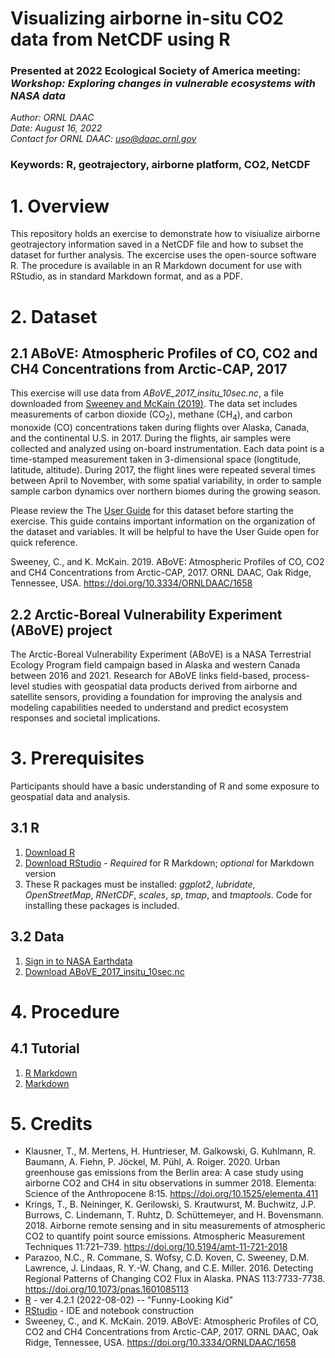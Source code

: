 # Visualizing airborne in-situ CO2 data from NetCDF using R

### Presented at 2022 Ecological Society of America meeting: *Workshop: Exploring changes in vulnerable ecosystems with NASA data*

*Author: ORNL DAAC*  
*Date: August 16, 2022*  
*Contact for ORNL DAAC: uso@daac.ornl.gov*  

### Keywords: R, geotrajectory, airborne platform, CO2, NetCDF


# 1. Overview

This repository holds an exercise to demonstrate how to visiualize airborne geotrajectory information saved in a NetCDF file and how to subset the dataset for further analysis.  The excercise uses the open-source software R.  The procedure is available in an R Markdown document for use with RStudio, as in standard Markdown format, and as a PDF.

# 2. Dataset

## 2.1 ABoVE: Atmospheric Profiles of CO, CO2 and CH4 Concentrations from Arctic-CAP, 2017

This exercise will use data from *ABoVE_2017_insitu_10sec.nc*, a file downloaded from [Sweeney and McKain (2019)](https://doi.org/10.3334/ORNLDAAC/1658). The data set includes measurements of carbon dioxide (CO<sub>2</sub>), methane (CH<sub>4</sub>), and carbon monoxide (CO) concentrations taken during flights over Alaska, Canada, and the continental U.S. in 2017. During the flights, air samples were collected and analyzed using on-board instrumentation. Each data point is a time-stamped measurement taken in 3-dimensional space (longtitude, latitude, altitude).  During 2017, the flight lines were repeated several times between April to November, with some spatial variability, in order to sample sample carbon dynamics over northern biomes during the growing season.

Please review the The [User Guide](https://daac.ornl.gov/ABOVE/guides/ABoVE_Arctic_CAP.html) for this dataset before starting the exercise.  This guide contains important information on the organization of the dataset and variables. It will be helpful to have the User Guide open for quick reference.

Sweeney, C., and K. McKain. 2019. ABoVE: Atmospheric Profiles of CO, CO2 and CH4 Concentrations from Arctic-CAP, 2017. ORNL DAAC, Oak Ridge, Tennessee, USA. <https://doi.org/10.3334/ORNLDAAC/1658>

## 2.2 Arctic-Boreal Vulnerability Experiment (ABoVE) project

The Arctic-Boreal Vulnerability Experiment (ABoVE) is a NASA Terrestrial Ecology Program field campaign based in Alaska and western Canada between 2016 and 2021. Research for ABoVE links field-based, process-level studies with geospatial data products derived from airborne and satellite sensors, providing a foundation for improving the analysis and modeling capabilities needed to understand and predict ecosystem responses and societal implications.

# 3. Prerequisites

Participants should have a basic understanding of R and some exposure to geospatial data and analysis.

## 3.1 R

1. [Download R](https://cran.r-project.org/)  
2. [Download RStudio](https://www.rstudio.com/products/rstudio/download/#download) - *Required* for R Markdown; *optional* for Markdown version 
3. These R packages must be installed: *ggplot2*, *lubridate*, *OpenStreetMap*, *RNetCDF*, *scales*, *sp*, *tmap*, and *tmaptools*. Code for installing these packages is included.   

## 3.2 Data

1. [Sign in to NASA Earthdata](https://urs.earthdata.nasa.gov/users/new)  
2. [Download ABoVE_2017_insitu_10sec.nc](https://daac.ornl.gov/daacdata/above/ABoVE_Arctic_CAP/data/ABoVE_2017_insitu_10sec.nc)  
  

# 4. Procedure

## 4.1 Tutorial  

1. [R Markdown](https://github.com/ornldaac/airborne_CO2/blob/main/ESA_CO2_demo.Rmd)
2. [Markdown](https://github.com/ornldaac/airborne_CO2/blob/main/ESA_CO2_demo.md)  

# 5. Credits  

* Klausner, T.,  M. Mertens, H. Huntrieser, M. Galkowski, G. Kuhlmann, R. Baumann, A. Fiehn, P. Jöckel, M. Pühl, A. Roiger. 2020. Urban greenhouse gas emissions from the Berlin area: A case study using airborne CO2 and CH4 in situ observations in summer 2018. Elementa: Science of the Anthropocene 8:15. https://doi.org/10.1525/elementa.411
* Krings, T., B. Neininger, K. Gerilowski, S. Krautwurst, M. Buchwitz, J.P. Burrows, C. Lindemann, T. Ruhtz, D. Schüttemeyer, and H. Bovensmann. 2018. Airborne remote sensing and in situ measurements of atmospheric CO2 to quantify point source emissions. Atmospheric Measurement Techniques 11:721–739. https://doi.org/10.5194/amt-11-721-2018
* Parazoo, N.C., R. Commane, S. Wofsy, C.D. Koven, C. Sweeney, D.M. Lawrence, J. Lindaas, R. Y.-W. Chang, and C.E. Miller. 2016. Detecting Regional Patterns of Changing CO2 Flux in Alaska. PNAS 113:7733-7738. https://doi.org/10.1073/pnas.1601085113
* [R](https://www.r-project.org/) - ver 4.2.1 (2022-08-02) -- "Funny-Looking Kid"  
* [RStudio](https://www.rstudio.com/products/rstudio/) - IDE and notebook construction  
* Sweeney, C., and K. McKain. 2019. ABoVE: Atmospheric Profiles of CO, CO2 and CH4 Concentrations from Arctic-CAP, 2017. ORNL DAAC, Oak Ridge, Tennessee, USA. https://doi.org/10.3334/ORNLDAAC/1658
